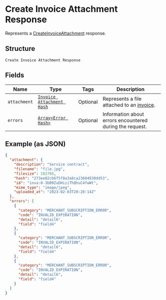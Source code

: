 
# Create Invoice Attachment Response

Represents a [CreateInvoiceAttachment](../../doc/api/invoices.md#create-invoice-attachment) response.

## Structure

`Create Invoice Attachment Response`

## Fields

| Name | Type | Tags | Description |
|  --- | --- | --- | --- |
| `attachment` | [`Invoice Attachment Hash`](../../doc/models/invoice-attachment.md) | Optional | Represents a file attached to an [invoice](../../doc/models/invoice.md). |
| `errors` | [`Array<Error Hash>`](../../doc/models/error.md) | Optional | Information about errors encountered during the request. |

## Example (as JSON)

```json
{
  "attachment": {
    "description": "Service contract",
    "filename": "file.jpg",
    "filesize": 102705,
    "hash": "273ee02cb6f5f8a3a8ca23604930dd53",
    "id": "inva:0-3bB9ZuDHiziThQhuC4fwWt",
    "mime_type": "image/jpeg",
    "uploaded_at": "2023-02-03T20:28:14Z"
  },
  "errors": [
    {
      "category": "MERCHANT_SUBSCRIPTION_ERROR",
      "code": "INVALID_EXPIRATION",
      "detail": "detail6",
      "field": "field4"
    },
    {
      "category": "MERCHANT_SUBSCRIPTION_ERROR",
      "code": "INVALID_EXPIRATION",
      "detail": "detail6",
      "field": "field4"
    },
    {
      "category": "MERCHANT_SUBSCRIPTION_ERROR",
      "code": "INVALID_EXPIRATION",
      "detail": "detail6",
      "field": "field4"
    }
  ]
}
```

